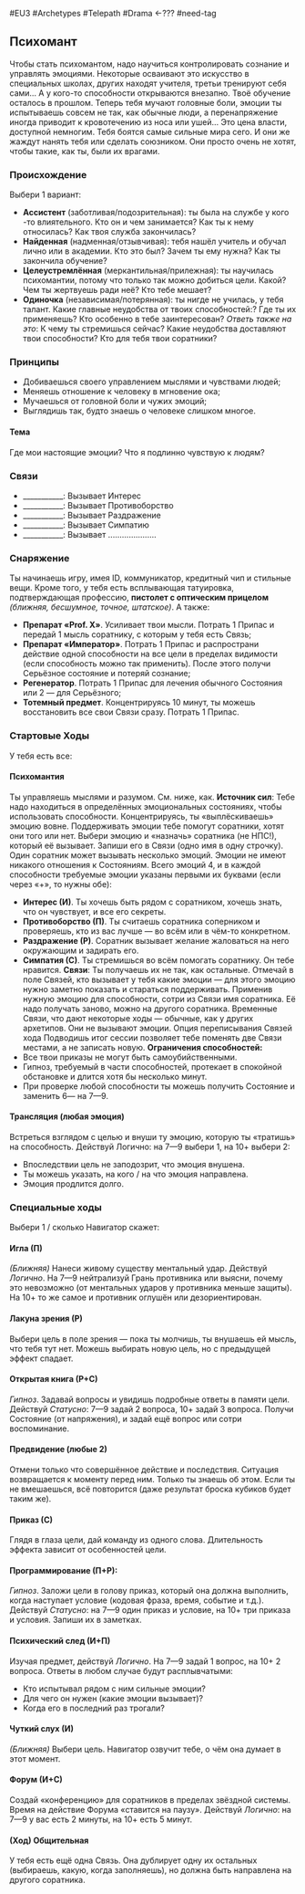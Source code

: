 #EU3 #Archetypes #Telepath #Drama <-??? #need-tag

## Психомант
Чтобы стать психомантом, надо научиться контролировать сознание и управлять эмоциями. Некоторые осваивают это искусство в специальных школах, других находят учителя, третьи тренируют себя сами… А у кого-то способности открываются внезапно. 
Твоё обучение осталось в прошлом. Теперь тебя мучают головные боли, эмоции ты испытываешь совсем не так, как обычные люди, а перенапряжение иногда приводит к кровотечению из носа или ушей… Это цена власти, доступной немногим. 
Тебя боятся самые сильные мира сего. И они же жаждут нанять тебя или сделать союзником. Они просто очень не хотят, чтобы такие, как ты, были их врагами.

### Происхождение
Выбери 1 вариант:
- **Ассистент** (заботливая/подозрительная): ты была на службе у кого -то влиятельного. Кто он и чем занимается? Как ты к нему относилась? Как твоя служба закончилась? 
- **Найденная** (надменная/отзывчивая): тебя нашёл учитель и обучал лично или в академии. Кто это был? Зачем ты ему нужна? Как ты закончила обучение? 
- **Целеустремлённая** (меркантильная/прилежная): ты научилась психомантии, потому что только так можно добиться цели. Какой? Чем ты жертвуешь ради неё? Кто тебе мешает? 
- **Одиночка** (независимая/потерянная): ты нигде не училась, у тебя талант. Какие главные неудобства от твоих способностей:? Где ты их применяешь? Кто особенно в тебе заинтересован? 
*Ответь также на это*: К чему ты стремишься сейчас? Какие неудобства доставляют твои способности? Кто для тебя твои соратники?

### Принципы
- Добиваешься своего управлением мыслями и чувствами людей; 
- Меняешь отношение к человеку в мгновение ока; 
- Мучаешься от головной боли и чужих эмоций; 
- Выглядишь так, будто знаешь о человеке слишком многое.
#### Тема
Где мои настоящие эмоции? Что я подлинно чувствую к людям?

### Связи
- \_\_\_\_\_\_\_\_\_\_\_: Вызывает Интерес
- \_\_\_\_\_\_\_\_\_\_\_: Вызывает Противоборство
- \_\_\_\_\_\_\_\_\_\_\_: Вызывает Раздражение
- \_\_\_\_\_\_\_\_\_\_\_: Вызывает Симпатию
- \_\_\_\_\_\_\_\_\_\_\_: Вызывает .....................

### Снаряжение
Ты начинаешь игру, имея ID, коммуникатор, кредитный чип и стильные вещи. Кроме того, у тебя есть всплывающая татуировка, подтверждающая профессию, **пистолет с оптическим прицелом** *(ближняя, бесшумное, точное, штатское)*. А также: 
- **Препарат «Prof. X»**. Усиливает твои мысли. Потрать 1 Припас и передай 1 мысль соратнику, с которым у тебя есть Связь; 
- **Препарат «Император»**. Потрать 1 Припас и распространи действие одной способности на все цели в пределах видимости (если способность можно так применить). После этого получи Серьёзное состояние и потеряй сознание; 
- **Регенератор**. Потрать 1 Припас для лечения обычного Состояния или 2 — для Серьёзного; 
- **Тотемный предмет**. Концентрируясь 10 минут, ты можешь восстановить все свои Связи сразу. Потрать 1 Припас.

### Стартовые Ходы
У тебя есть все:
#### Психомантия
Ты управляешь мыслями и разумом. См. ниже, как. 
**Источник сил**: Тебе надо находиться в определённых эмоциональных состояниях, чтобы использовать способности. Концентрируясь, ты «выплёскиваешь» эмоцию вовне. 
Поддерживать эмоции тебе помогут соратники, хотят они того или нет. Выбери эмоцию и «назначь» соратника (не НПС!), который её вызывает. Запиши его в Связи (одно имя в одну строчку). 
Один соратник может вызывать несколько эмоций. 
Эмоции не имеют никакого отношения к Состояниям. 
Всего эмоций 4, и в каждой способности требуемые эмоции указаны первыми их буквами (если через «+», то нужны обе): 
- **Интерес (И)**. Ты хочешь быть рядом с соратником, хочешь знать, что он чувствует, и все его секреты. 
- **Противоборство (П)**. Ты считаешь соратника соперником и проверяешь, кто из вас лучше — во всём или в чём-то конкретном. 
- **Раздражение (Р)**. Соратник вызывает желание жаловаться на него окружающим и задирать его. 
- **Симпатия (С)**. Ты стремишься во всём помогать соратнику. Он тебе нравится. 
**Связи**: Ты получаешь их не так, как остальные. Отмечай в поле Связей, кто вызывает у тебя какие эмоции — для этого эмоцию нужно заметно показать и стараться поддерживать. Применив нужную эмоцию для способности, сотри из Связи имя соратника.
Её надо получать заново, можно на другого соратника. Временные Связи, что дают некоторые ходы — обычные, как у других архетипов. Они не вызывают эмоции. Опция переписывания Связей хода Подводишь итог сессии позволяет тебе поменять две Связи местами, а не записать новую. 
**Ограничения способностей:** 
- Все твои приказы не могут быть самоубийственными. 
- Гипноз, требуемый в части способностей, протекает в спокойной обстановке и длится хотя бы несколько минут. 
- При проверке любой способности ты можешь получить Состояние и заменить 6— на 7—9. 

#### Трансляция (любая эмоция)
Встреться взглядом с целью и внуши ту эмоцию, которую ты «тратишь» на способность. Действуй Логично: на 7—9 выбери 1, на 10+ выбери 2: 
- Впоследствии цель не заподозрит, что эмоция внушена. 
- Ты можешь указать, на кого / на что эмоция направлена. 
- Эмоция продлится долго.

### Специальные ходы
Выбери 1 / сколько Навигатор скажет: 
#### Игла (П)
*(Ближняя)* Нанеси живому существу ментальный удар. Действуй *Логично*. На 7—9 нейтрализуй Грань противника или выясни, почему это невозможно (от ментальных ударов у противника меньше защиты). На 10+ то же самое и противник оглушён или дезориентирован. 

#### Лакуна зрения (Р)
Выбери цель в поле зрения — пока ты молчишь, ты внушаешь ей мысль, что тебя тут нет. Можешь выбирать новую цель, но с предыдущей эффект спадает. 

#### Открытая книга (Р+С)
*Гипноз*. Задавай вопросы и увидишь подробные ответы в памяти цели. Действуй *Статусно*: 7—9 задай 2 вопроса, 10+ задай 3 вопроса. Получи Состояние (от напряжения), и задай ещё вопрос или сотри воспоминание. 

#### Предвидение (любые 2)
Отмени только что совершённое действие и последствия. Ситуация возвращается к моменту перед ним. Только ты знаешь об этом. Если ты не вмешаешься, всё повторится (даже результат броска кубиков будет таким же). 

#### Приказ (С)
Глядя в глаза цели, дай команду из одного слова. Длительность эффекта зависит от особенностей цели. 

#### Программирование (П+Р):
*Гипноз*. Заложи цели в голову приказ, который она должна выполнить, когда наступает условие (кодовая фраза, время, событие и т.д.). Действуй *Статусно*: на 7—9 один приказ и условие, на 10+ три приказа и условия. Запиши их в заметках. 

#### Психический след (И+П)
Изучая предмет, действуй *Логично*. На 7—9 задай 1 вопрос, на 10+ 2 вопроса. Ответы в любом случае будут расплывчатыми: 
- Кто испытывал рядом с ним сильные эмоции? 
- Для чего он нужен (какие эмоции вызывает)? 
- Когда его в последний раз трогали? 

#### Чуткий слух (И)
*(Ближняя)* Выбери цель. Навигатор озвучит тебе, о чём она думает в этот момент. 

#### Форум (И+С)
Создай «конференцию» для соратников в пределах звёздной системы. Время на действие Форума «ставится на паузу». Действуй *Логично*: на 7—9 у вас есть 2 минуты, на 10+ есть 5 минут. 

#### (Ход) Общительная
У тебя есть ещё одна Связь. Она дублирует одну их остальных (выбираешь, какую, когда заполняешь), но должна быть направлена на другого соратника.